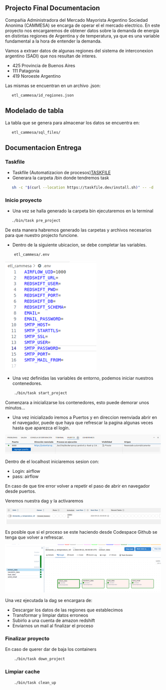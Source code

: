 ## Projecto Final Documentacion

Compañia Administradora del Mercado Mayorista Argentino Sociedad Anonima (CAMMESA) se encarga
de operar el el mercado electrico. 
En este proyecto nos encargaremos de obtener datos sobre la demanda de energia en distintas
regiones de Argentina y de temperatura, ya que es una variable fundamental a la hora de entender
la demanda.

Vamos a extraer datos de algunas regiones del sistema de interconexion argentino (SADI) que nos
resultan de interes. 

- 425 Provincia de Buenos Aires
- 111 Patagonia 
- 419 Noroeste Argentino
 
Las mismas se encuentran en un archivo .json:

 ```bash
    etl_cammesa/id_regiones.json
 ```

## Modelado de tabla

La tabla que se genera para almacenar los datos se encuentra en:
 ```bash
    etl_cammesa/sql_files/
 ```


## Documentacion Entrega

### Taskfile
 - Taskfile (Automatizacion de procesos)[TASKFILE](https://taskfile.dev/)
 - Generara la carpeta /bin donde tendremos task
 ```bash
    sh -c "$(curl --location https://taskfile.dev/install.sh)" -- -d
 ```

### Inicio proyecto

 - Una vez se halla generado la carpeta bin ejecutaremos en la terminal
 ```bash
    ./bin/task pre_project
 ```

De esta manera habremos generado las carpetas y archivos necesarios para que nuestro
projecto funcione. 

- Dentro de la siguiente ubicacion, se debe completar las variables.
```bash
    etl_cammesa/.env
 ```

![imagen1](imagenes/env.png)

- Una vez definidas las variables de entorno, podemos iniciar nuestros contenedores.

```bash
    ./bin/task start_project
 ```

Comenzara a inicializarse los contenedores, esto puede demorar unos minutos...

- Una vez inicializado iremos a Puertos y en direccion reenviada abrir en el navegador,
puede que haya que refrescar la pagina algunas veces hasta que aparezca el login.

![imagen2](imagenes/puerto.png)

Dentro de el localhost iniciaremos sesion con:
- Login: airflow
- pass: airflow

En caso de que tire error volver a repetir el paso de abrir en navegador desde puertos.

Veremos nuestra dag y la activaremos

![imagen3](imagenes/dag.png)

Es posible que si el proceso se este haciendo desde Codespace Github se tenga que volver a refrescar.

![imagen4](imagenes/finalizado.png)

Una vez ejecutada la dag se encargara de:
- Descargar los datos de las regiones que establecimos
- Transformar y limpiar datos erroneos
- Subirlo a una cuenta de amazon redshift
- Enviarnos un mail al finalizar el proceso

### Finalizar proyecto

En caso de querer dar de baja los containers

```bash
    ./bin/task down_project
 ```



### Limpiar cache 
```bash
    ./bin/task clean_up
 ```



